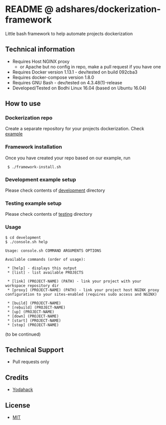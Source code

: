 # README @ adshares/dockerization-framework

Little bash framework to help automate projects dockerization

## Technical information

  * Requires Host NGINX proxy
    - or Apache but no config in repo, make a pull request if you have one
  * Requires Docker version 1.13.1 - dev/tested on build 092cba3
  * Requires docker-compose version 1.8.0
  * Requires GNU Bash - dev/tested on 4.3.48(1)-release
  * Developed/Tested on Bodhi Linux 16.04 (based on Ubuntu 16.04)

## How to use

### Dockerization repo

 Create a separate repository for your projects dockerization. Check [example](your-repo-example)

### Framework installation

 Once you have created your repo based on our example, run

```
 $ ./framework-install.sh
```

### Development example setup

Please check contents of [development](your-repo-example/development) directory

### Testing example setup

Please check contents of [testing](your-repo-example/testing) directory

### Usage

```
$ cd development
$ ./console.sh help

Usage: console.sh COMMAND ARGUMENTS OPTIONS

Available commands (order of usage):

 * [help] - displays this output
 * [list] - list available PROJECTS

 * [link] (PROJECT-NAME) (PATH) - link your project with your workspace repository dir
 * [proxy] (PROJECT-NAME) (PATH) - link your project host NGINX proxy configuration to your sites-enabled (requires sudo access and NGINX)

 * [build] (PROJECT-NAME)
 * [rebuild] (PROJECT-NAME)
 * [up] (PROJECT-NAME)
 * [down] (PROJECT-NAME)
 * [start] (PROJECT-NAME)
 * [stop] (PROJECT-NAME)

```

(to be continued)


## Technical Support

  * Pull requests only

## Credits

  * [Yodahack](https://github.com/yodahack)

## License

  * [MIT](LICENSE)
